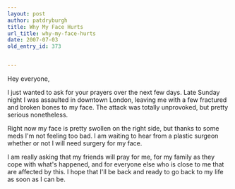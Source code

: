 ```yaml
---
layout: post
author: patdryburgh
title: Why My Face Hurts
url_title: why-my-face-hurts
date: 2007-07-03
old_entry_id: 373


---
```


Hey everyone,

I just wanted to ask for your prayers over the next few days. Late Sunday night I was assaulted in downtown London, leaving me with a few fractured and broken bones to my face. The attack was totally unprovoked, but pretty serious nonetheless.

Right now my face is pretty swollen on the right side, but thanks to some meds I'm not feeling too bad. I am waiting to hear from a plastic surgeon whether or not I will need surgery for my face.

I am really asking that my friends will pray for me, for my family as they cope with what's happened, and for everyone else who is close to me that are affected by this. I hope that I'll be back and ready to go back to my life as soon as I can be.